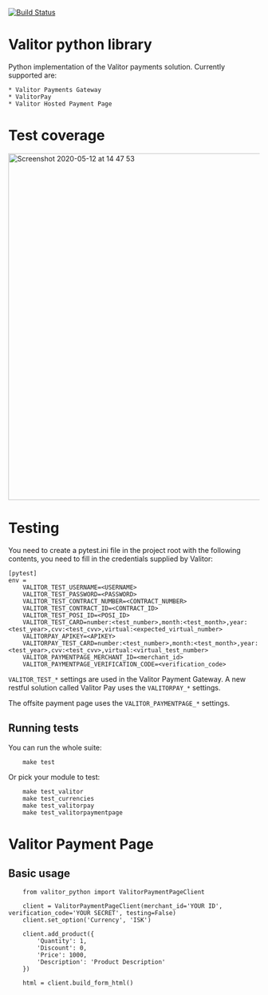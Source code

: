 [![Build Status](https://travis-ci.org/overcastsoftware/python-valitor.svg?branch=master)](https://travis-ci.org/overcastsoftware/python-valitor)

Valitor python library
========================

Python implementation of the Valitor payments solution. Currently supported are:

    * Valitor Payments Gateway
    * ValitorPay
    * Valitor Hosted Payment Page


Test coverage
=============
<img width="694" alt="Screenshot 2020-05-12 at 14 47 53" src="https://user-images.githubusercontent.com/143557/81706627-a9cfe700-945f-11ea-8bb7-cfb0f15b4fbe.png">


Testing
=======

You need to create a pytest.ini file in the project root with the following contents, you need to fill in the credentials supplied by Valitor:

```
[pytest]
env =
    VALITOR_TEST_USERNAME=<USERNAME>
    VALITOR_TEST_PASSWORD=<PASSWORD>
    VALITOR_TEST_CONTRACT_NUMBER=<CONTRACT_NUMBER>
    VALITOR_TEST_CONTRACT_ID=<CONTRACT_ID>
    VALITOR_TEST_POSI_ID=<POSI_ID>
    VALITOR_TEST_CARD=number:<test_number>,month:<test_month>,year:<test_year>,cvv:<test_cvv>,virtual:<expected_virtual_number>
    VALITORPAY_APIKEY=<APIKEY>
    VALITORPAY_TEST_CARD=number:<test_number>,month:<test_month>,year:<test_year>,cvv:<test_cvv>,virtual:<virtual_test_number>
    VALITOR_PAYMENTPAGE_MERCHANT_ID=<merchant_id>
    VALITOR_PAYMENTPAGE_VERIFICATION_CODE=<verification_code>
```

`VALITOR_TEST_*` settings are used in the Valitor Payment Gateway. A new restful solution called Valitor Pay uses the `VALITORPAY_*` settings.

The offsite payment page uses the `VALITOR_PAYMENTPAGE_*` settings.

Running tests
-------------

You can run the whole suite:

```
    make test
````

Or pick your module to test:

```
    make test_valitor
    make test_currencies
    make test_valitorpay
    make test_valitorpaymentpage
```


Valitor Payment Page
=====================

Basic usage
-----------

```
    from valitor_python import ValitorPaymentPageClient

    client = ValitorPaymentPageClient(merchant_id='YOUR ID', verification_code='YOUR SECRET', testing=False)
    client.set_option('Currency', 'ISK')

    client.add_product({
        'Quantity': 1,
        'Discount': 0,
        'Price': 1000,
        'Description': 'Product Description'
    })

    html = client.build_form_html()

```
